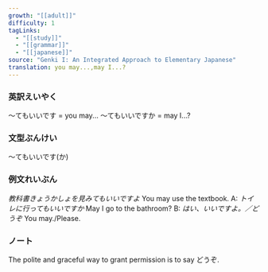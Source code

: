 ```yaml
---
growth: "[[adult]]"
difficulty: 1
tagLinks:
  - "[[study]]"
  - "[[grammar]]"
  - "[[japanese]]"
source: "Genki I: An Integrated Approach to Elementary Japanese"
translation: you may...,may I...?
---
```

### 英訳えいやく	

～てもいいです = you may...
～てもいいですか = may I...?
### 文型ぶんけい

～てもいいです(か)
### 例文れいぶん

*教科書きょうかしょを見みてもいいですよ* You may use the textbook.
A: *トイレに行ってもいいですか* May I go to the bathroom?
B: *はい、いいですよ。／どうぞ* You may./Please.
### ノート

The polite and graceful way to grant permission is to say どうぞ.